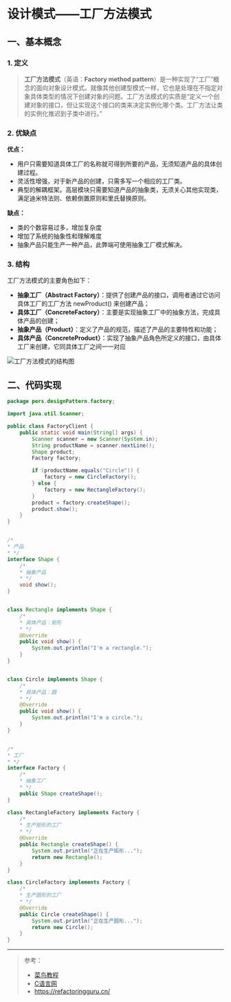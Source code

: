 # 设计模式——工厂方法模式

## 一、基本概念

### 1. 定义

> **工厂方法模式**（英语：**Factory method pattern**）是一种实现了“工厂”概念的面向对象设计模式。就像其他创建型模式一样，它也是处理在不指定对象具体类型的情况下创建对象的问题。工厂方法模式的实质是“定义一个创建对象的接口，但让实现这个接口的类来决定实例化哪个类。工厂方法让类的实例化推迟到子类中进行。”

### 2. 优缺点

**优点：**

- 用户只需要知道具体工厂的名称就可得到所要的产品，无须知道产品的具体创建过程。
- 灵活性增强，对于新产品的创建，只需多写一个相应的工厂类。
- 典型的解耦框架。高层模块只需要知道产品的抽象类，无须关心其他实现类，满足迪米特法则、依赖倒置原则和里氏替换原则。

**缺点：**

- 类的个数容易过多，增加复杂度
- 增加了系统的抽象性和理解难度
- 抽象产品只能生产一种产品，此弊端可使用抽象工厂模式解决。

### 3. 结构

工厂方法模式的主要角色如下：

- **抽象工厂（Abstract Factory）**：提供了创建产品的接口，调用者通过它访问具体工厂的工厂方法 newProduct() 来创建产品；
- **具体工厂（ConcreteFactory）**：主要是实现抽象工厂中的抽象方法，完成具体产品的创建；
- **抽象产品（Product）**：定义了产品的规范，描述了产品的主要特性和功能；
- **具体产品（ConcreteProduct）**：实现了抽象产品角色所定义的接口，由具体工厂来创建，它同具体工厂之间一一对应

![工厂方法模式的结构图](https://pic.try-hard.cn/blog/3-1Q114135A2M3.gif)

## 二、代码实现

```java
package pers.designPattern.factory;

import java.util.Scanner;

public class FactoryClient {
    public static void main(String[] args) {
        Scanner scanner = new Scanner(System.in);
        String productName = scanner.nextLine();
        Shape product;
        Factory factory;

        if (productName.equals("Circle")) {
            factory = new CircleFactory();
        } else {
            factory = new RectangleFactory();
        }
        product = factory.createShape();
        product.show();
    }
}


/*
* 产品
* */
interface Shape {
    /*
    * 抽象产品
    * */
    void show();
}


class Rectangle implements Shape {
    /*
    * 具体产品：矩形
    * */
    @Override
    public void show() {
        System.out.println("I'm a rectangle.");
    }
}


class Circle implements Shape {
    /*
    * 具体产品：圆
    * */
    @Override
    public void show() {
        System.out.println("I'm a circle.");
    }
}


/*
* 工厂
* */
interface Factory {
    /*
    * 抽象工厂
    * */
    public Shape createShape();
}

class RectangleFactory implements Factory {
    /*
    * 生产矩形的工厂
    * */
    @Override
    public Rectangle createShape() {
        System.out.println("正在生产矩形...");
        return new Rectangle();
    }
}

class CircleFactory implements Factory {
    /*
    * 生产圆形的工厂
    * */
    @Override
    public Circle createShape() {
        System.out.println("正在生产圆形...");
        return new Circle();
    }
}
```

***

> 参考：
>
> - [菜鸟教程](https://www.runoob.com/design-pattern/singleton-pattern.html)
> - [C语言网](http://c.biancheng.net/view/1338.html)
> - https://refactoringguru.cn/